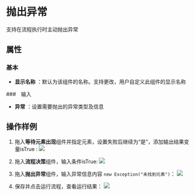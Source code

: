 # 抛出异常

支持在流程执行时主动抛出异常

## 属性

### 基本

- **显示名称** ：默认为该组件的名称。支持更改，用户自定义此组件的显示名称

###　输入

- **异常** ：设置需要抛出的异常类型及信息

## 操作样例

1. 拖入**等待元素出现**组件并指定元素，设置失败后继续为“是”，添加输出结果变量isTrue :
![](https://docimages.blob.core.chinacloudapi.cn/images/Activities/Throw-1.png)

2. 拖入**流程决策**组件，输入条件isTrue:
![](https://docimages.blob.core.chinacloudapi.cn/images/Activities/Throw-2.png)

3. 拖入**抛出异常**组件，输入异常信息内容 `new Exception("未找到元素")`：
![](https://docimages.blob.core.chinacloudapi.cn/images/Activities/Throw-3.png)

4. 保存并点击运行流程，查看运行结果：
![](https://docimages.blob.core.chinacloudapi.cn/images/Activities/Throw-4.png)
